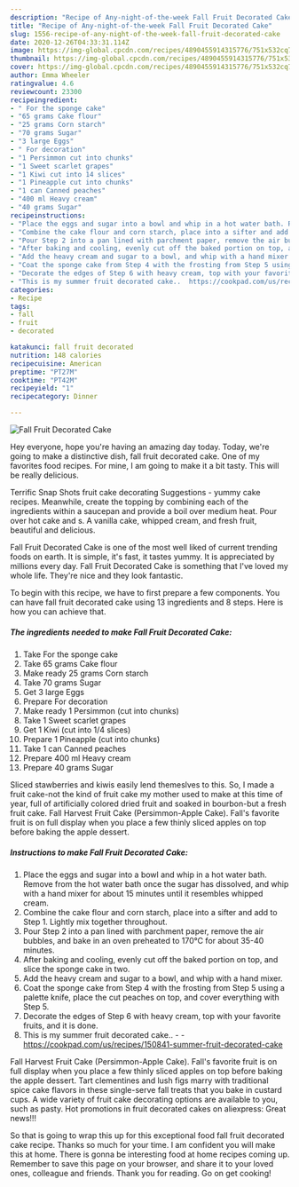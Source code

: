 ```yaml
---
description: "Recipe of Any-night-of-the-week Fall Fruit Decorated Cake"
title: "Recipe of Any-night-of-the-week Fall Fruit Decorated Cake"
slug: 1556-recipe-of-any-night-of-the-week-fall-fruit-decorated-cake
date: 2020-12-26T04:33:31.114Z
image: https://img-global.cpcdn.com/recipes/4890455914315776/751x532cq70/fall-fruit-decorated-cake-recipe-main-photo.jpg
thumbnail: https://img-global.cpcdn.com/recipes/4890455914315776/751x532cq70/fall-fruit-decorated-cake-recipe-main-photo.jpg
cover: https://img-global.cpcdn.com/recipes/4890455914315776/751x532cq70/fall-fruit-decorated-cake-recipe-main-photo.jpg
author: Emma Wheeler
ratingvalue: 4.6
reviewcount: 23300
recipeingredient:
- " For the sponge cake"
- "65 grams Cake flour"
- "25 grams Corn starch"
- "70 grams Sugar"
- "3 large Eggs"
- " For decoration"
- "1 Persimmon cut into chunks"
- "1 Sweet scarlet grapes"
- "1 Kiwi cut into 14 slices"
- "1 Pineapple cut into chunks"
- "1 can Canned peaches"
- "400 ml Heavy cream"
- "40 grams Sugar"
recipeinstructions:
- "Place the eggs and sugar into a bowl and whip in a hot water bath. Remove from the hot water bath once the sugar has dissolved, and whip with a hand mixer for about 15 minutes until it resembles whipped cream."
- "Combine the cake flour and corn starch, place into a sifter and add to Step 1. Lightly mix together throughout."
- "Pour Step 2 into a pan lined with parchment paper, remove the air bubbles, and bake in an oven preheated to 170℃ for about 35-40 minutes."
- "After baking and cooling, evenly cut off the baked portion on top, and slice the sponge cake in two."
- "Add the heavy cream and sugar to a bowl, and whip with a hand mixer."
- "Coat the sponge cake from Step 4 with the frosting from Step 5 using a palette knife, place the cut peaches on top, and cover everything with Step 5."
- "Decorate the edges of Step 6 with heavy cream, top with your favorite fruits, and it is done."
- "This is my summer fruit decorated cake..  https://cookpad.com/us/recipes/150841-summer-fruit-decorated-cake"
categories:
- Recipe
tags:
- fall
- fruit
- decorated

katakunci: fall fruit decorated 
nutrition: 148 calories
recipecuisine: American
preptime: "PT27M"
cooktime: "PT42M"
recipeyield: "1"
recipecategory: Dinner

---
```



![Fall Fruit Decorated Cake](https://img-global.cpcdn.com/recipes/4890455914315776/751x532cq70/fall-fruit-decorated-cake-recipe-main-photo.jpg)

Hey everyone, hope you're having an amazing day today. Today, we're going to make a distinctive dish, fall fruit decorated cake. One of my favorites food recipes. For mine, I am going to make it a bit tasty. This will be really delicious.

Terrific Snap Shots fruit cake decorating Suggestions - yummy cake recipes. Meanwhile, create the topping by combining each of the ingredients within a saucepan and provide a boil over medium heat. Pour over hot cake and s. A vanilla cake, whipped cream, and fresh fruit, beautiful and delicious.

Fall Fruit Decorated Cake is one of the most well liked of current trending foods on earth. It is simple, it's fast, it tastes yummy. It is appreciated by millions every day. Fall Fruit Decorated Cake is something that I've loved my whole life. They're nice and they look fantastic.


To begin with this recipe, we have to first prepare a few components. You can have fall fruit decorated cake using 13 ingredients and 8 steps. Here is how you can achieve that.

<!--inarticleads1-->

##### The ingredients needed to make Fall Fruit Decorated Cake:

1. Take  For the sponge cake
1. Take 65 grams Cake flour
1. Make ready 25 grams Corn starch
1. Take 70 grams Sugar
1. Get 3 large Eggs
1. Prepare  For decoration
1. Make ready 1 Persimmon (cut into chunks)
1. Take 1 Sweet scarlet grapes
1. Get 1 Kiwi (cut into 1/4 slices)
1. Prepare 1 Pineapple (cut into chunks)
1. Take 1 can Canned peaches
1. Prepare 400 ml Heavy cream
1. Prepare 40 grams Sugar


Sliced stawberries and kiwis easily lend themeslves to this. So, I made a fruit cake-not the kind of fruit cake my mother used to make at this time of year, full of artificially colored dried fruit and soaked in bourbon-but a fresh fruit cake. Fall Harvest Fruit Cake (Persimmon-Apple Cake). Fall&#39;s favorite fruit is on full display when you place a few thinly sliced apples on top before baking the apple dessert. 

<!--inarticleads2-->

##### Instructions to make Fall Fruit Decorated Cake:

1. Place the eggs and sugar into a bowl and whip in a hot water bath. Remove from the hot water bath once the sugar has dissolved, and whip with a hand mixer for about 15 minutes until it resembles whipped cream.
1. Combine the cake flour and corn starch, place into a sifter and add to Step 1. Lightly mix together throughout.
1. Pour Step 2 into a pan lined with parchment paper, remove the air bubbles, and bake in an oven preheated to 170℃ for about 35-40 minutes.
1. After baking and cooling, evenly cut off the baked portion on top, and slice the sponge cake in two.
1. Add the heavy cream and sugar to a bowl, and whip with a hand mixer.
1. Coat the sponge cake from Step 4 with the frosting from Step 5 using a palette knife, place the cut peaches on top, and cover everything with Step 5.
1. Decorate the edges of Step 6 with heavy cream, top with your favorite fruits, and it is done.
1. This is my summer fruit decorated cake.. -  - https://cookpad.com/us/recipes/150841-summer-fruit-decorated-cake


Fall Harvest Fruit Cake (Persimmon-Apple Cake). Fall&#39;s favorite fruit is on full display when you place a few thinly sliced apples on top before baking the apple dessert. Tart clementines and lush figs marry with traditional spice cake flavors in these single-serve fall treats that you bake in custard cups. A wide variety of fruit cake decorating options are available to you, such as pasty. Hot promotions in fruit decorated cakes on aliexpress: Great news!!! 

So that is going to wrap this up for this exceptional food fall fruit decorated cake recipe. Thanks so much for your time. I am confident you will make this at home. There is gonna be interesting food at home recipes coming up. Remember to save this page on your browser, and share it to your loved ones, colleague and friends. Thank you for reading. Go on get cooking!
